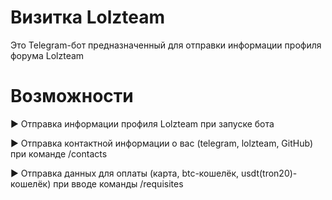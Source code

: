 # Визитка Lolzteam
Это Telegram-бот предназначенный для отправки информации профиля форума Lolzteam

# Возможности
► Отправка информации профиля Lolzteam при запуске бота

► Отправка контактной информации о вас (telegram, lolzteam, GitHub) при команде /contacts

► Отправка данных для оплаты (карта, btc-кошелёк, usdt(tron20)-кошелёк) при вводе команды /requisites

